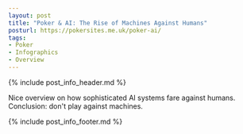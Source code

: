 ```yaml
---
layout: post
title: "Poker & AI: The Rise of Machines Against Humans"
posturl: https://pokersites.me.uk/poker-ai/
tags:
- Poker
- Infographics
- Overview
---
```


{% include post_info_header.md %}

Nice overview on how sophisticated AI systems fare against humans. Conclusion: don't play against machines.

<!--more-->
{% include post_info_footer.md %}
